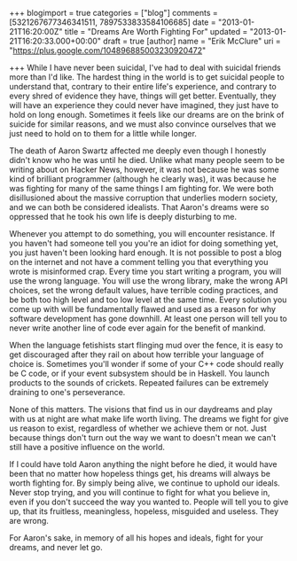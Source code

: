 +++
blogimport = true
categories = ["blog"]
comments = [5321267677346341511, 7897533833584106685]
date = "2013-01-21T16:20:00Z"
title = "Dreams Are Worth Fighting For"
updated = "2013-01-21T16:20:33.000+00:00"
draft = true
[author]
name = "Erik McClure"
uri = "https://plus.google.com/104896885003230920472"

+++
While I have never been suicidal, I've had to deal with suicidal friends more than I'd like. The hardest thing in the world is to get suicidal people to understand that, contrary to their entire life's experience, and contrary to every shred of evidence they have, things will get better. Eventually, they will have an experience they could never have imagined, they just have to hold on long enough. Sometimes it feels like our dreams are on the brink of suicide for similar reasons, and we must also convince ourselves that we just need to hold on to them for a little while longer.

The death of Aaron Swartz affected me deeply even though I honestly didn't know who he was until he died. Unlike what many people seem to be writing about on Hacker News, however, it was not because he was some kind of brilliant programmer (although he clearly was), it was because he was fighting for many of the same things I am fighting for. We were both disillusioned about the massive corruption that underlies modern society, and we can both be considered idealists. That Aaron's dreams were so oppressed that he took his own life is deeply disturbing to me.

Whenever you attempt to do something, you will encounter resistance. If you haven't had someone tell you you're an idiot for doing something yet, you just haven't been looking hard enough. It is not possible to post a blog on the internet and not have a comment telling you that everything you wrote is misinformed crap. Every time you start writing a program, you will use the wrong language. You will use the wrong library, make the wrong API choices, set the wrong default values, have terrible coding practices, and be both too high level and too low level at the same time. Every solution you come up with will be fundamentally flawed and used as a reason for why software development has gone downhill. At least one person will tell you to never write another line of code ever again for the benefit of mankind.

When the language fetishists start flinging mud over the fence, it is easy to get discouraged after they rail on about how terrible your language of choice is. Sometimes you'll wonder if some of your C++ code should really be C code, or if your event subsystem should be in Haskell. You launch products to the sounds of crickets. Repeated failures can be extremely draining to one's perseverance.

None of this matters. The visions that find us in our daydreams and play with us at night are what make life worth living. The dreams we fight for give us reason to exist, regardless of whether we achieve them or not. Just because things don't turn out the way we want to doesn't mean we can't still have a positive influence on the world.

If I could have told Aaron anything the night before he died, it would have been that no matter how hopeless things get, his dreams will always be worth fighting for. By simply being alive, we continue to uphold our ideals. Never stop trying, and you will continue to fight for what you believe in, even if you don't succeed the way you wanted to. People will tell you to give up, that its fruitless, meaningless, hopeless, misguided and useless. They are wrong.

For Aaron's sake, in memory of all his hopes and ideals, fight for your dreams, and never let go. 
